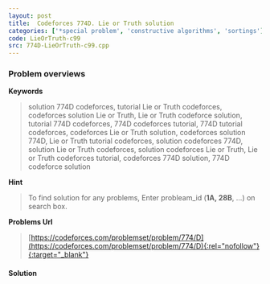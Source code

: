 ```yaml
---
layout: post
title:  Codeforces 774D. Lie or Truth solution
categories: ['*special problem', 'constructive algorithms', 'sortings']
code: LieOrTruth-c99
src: 774D-LieOrTruth-c99.cpp
---
```

### **Problem overviews**

**Keywords**
> solution 774D codeforces, tutorial Lie or Truth codeforces, codeforces solution Lie or Truth, Lie or Truth codeforce solution, tutorial 774D codeforces, 774D codeforces tutorial, 774D tutorial codeforces, codeforces Lie or Truth solution, codeforces solution 774D, Lie or Truth tutorial codeforces, solution codeforces 774D, solution Lie or Truth codeforces, solution codeforces Lie or Truth, Lie or Truth codeforces tutorial, codeforces 774D solution, 774D codeforce solution

**Hint**
> To find solution for any problems, Enter probleam_id (**1A, 28B**, ...) on search box. 

**Problems Url**
> [https://codeforces.com/problemset/problem/774/D](https://codeforces.com/problemset/problem/774/D){:rel="nofollow"}{:target="_blank"}

#### **Solution**




